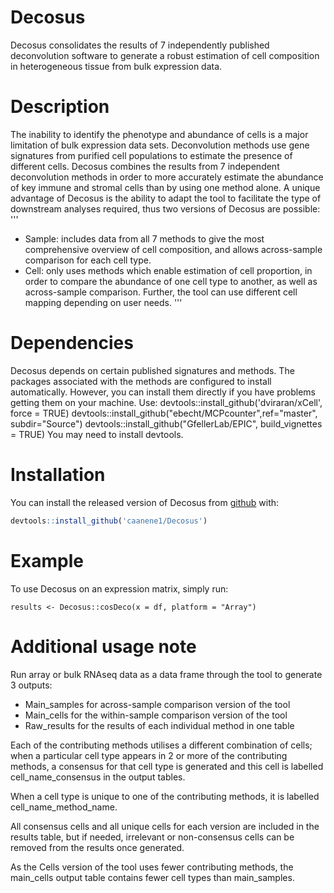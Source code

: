 # Decosus
Decosus consolidates the results of 7 independently published deconvolution software to generate a robust estimation of cell composition in heterogeneous tissue from bulk expression data.

# Description
The inability to identify the phenotype and abundance of cells is a major limitation of bulk expression data sets. Deconvolution methods use gene signatures from purified cell populations to estimate the presence of different cells. Decosus combines the results from 7 independent deconvolution methods in order to more accurately estimate the abundance of key immune and stromal cells than by using one method alone. A unique advantage of Decosus is the ability to adapt the tool to facilitate the type of downstream analyses required, thus two versions of Decosus are possible: 
'''
 - Sample: includes data from all 7 methods to give the most comprehensive overview of cell composition, and allows across-sample comparison for each cell type.
 - Cell: only uses methods which enable estimation of cell proportion, in order to  compare the abundance of one cell type to another, as well as across-sample comparison. 
Further, the tool can use different cell mapping depending on user needs.
'''


# Dependencies
Decosus depends on certain published signatures and methods. The packages associated with the methods are configured to install automatically. However, you can install them directly if you have problems getting them on your machine.
Use: 
  devtools::install_github('dviraran/xCell', force = TRUE)
  devtools::install_github("ebecht/MCPcounter",ref="master", subdir="Source")
  devtools::install_github("GfellerLab/EPIC", build_vignettes = TRUE)
You may need to install devtools.

# Installation
You can install the released version of Decosus from [github](https://github.com/caanene1) with:

``` r
devtools::install_github('caanene1/Decosus')
```

# Example
To use Decosus on an expression matrix, simply run: 
```{r example}
results <- Decosus::cosDeco(x = df, platform = "Array")
```

# Additional usage note
Run array or bulk RNAseq data as a data frame through the tool to generate 3 outputs:
 - Main_samples for across-sample comparison version of the tool
 - Main_cells for the within-sample comparison version of the tool
 - Raw_results for the results of each individual method in one table

Each of the contributing methods utilises a different combination of cells; when a particular cell type appears in 2 or more of the contributing methods, a consensus for that cell type is generated and this cell is labelled cell_name_consensus in the output tables.

When a cell type is unique to one of the contributing methods, it is labelled cell_name_method_name.

All consensus cells and all unique cells for each version are included in the results table, but if needed, irrelevant or non-consensus cells can be removed from the results once generated.

As the Cells version of the tool uses fewer contributing methods, the main_cells output table contains fewer cell types than main_samples. 
